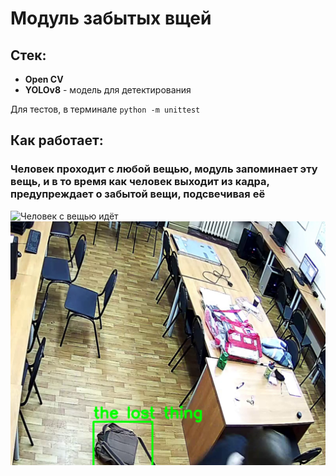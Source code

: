 # Модуль забытых вщей
## Стек:
- **Open CV**
- **YOLOv8** - модель для детектирования

Для тестов, в терминале `python -m unittest `


## Как работает:
### Человек проходит с любой вещью, модуль запоминает эту вещь, и в то время как человек выходит из кадра, предупреждает о забытой вещи, подсвечивая её
![Человек с вещью идёт](/video/test_img.png)
![Вещь без владельца](/video/lost_thing.png)


  
 

  
